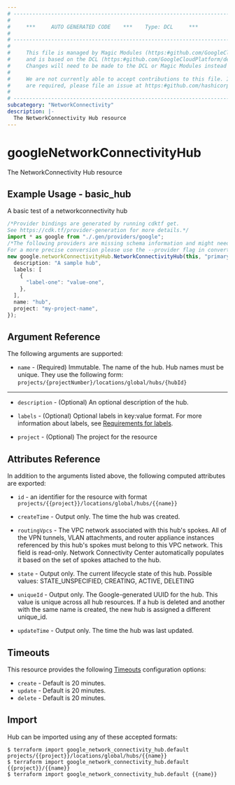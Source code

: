 ```yaml
---
# ----------------------------------------------------------------------------
#
#     ***     AUTO GENERATED CODE    ***    Type: DCL     ***
#
# ----------------------------------------------------------------------------
#
#     This file is managed by Magic Modules (https:#github.com/GoogleCloudPlatform/magic-modules)
#     and is based on the DCL (https:#github.com/GoogleCloudPlatform/declarative-resource-client-library).
#     Changes will need to be made to the DCL or Magic Modules instead of here.
#
#     We are not currently able to accept contributions to this file. If changes
#     are required, please file an issue at https:#github.com/hashicorp/terraform-provider-google/issues/new/choose
#
# ----------------------------------------------------------------------------
subcategory: "NetworkConnectivity"
description: |-
  The NetworkConnectivity Hub resource
---
```


# googleNetworkConnectivityHub

The NetworkConnectivity Hub resource

## Example Usage - basic\_hub

A basic test of a networkconnectivity hub

```typescript
/*Provider bindings are generated by running cdktf get.
See https://cdk.tf/provider-generation for more details.*/
import * as google from "./.gen/providers/google";
/*The following providers are missing schema information and might need manual adjustments to synthesize correctly: google.
For a more precise conversion please use the --provider flag in convert.*/
new google.networkConnectivityHub.NetworkConnectivityHub(this, "primary", {
  description: "A sample hub",
  labels: [
    {
      "label-one": "value-one",
    },
  ],
  name: "hub",
  project: "my-project-name",
});

```

## Argument Reference

The following arguments are supported:

* `name` -
  (Required)
  Immutable. The name of the hub. Hub names must be unique. They use the following form: `projects/{projectNumber}/locations/global/hubs/{hubId}`

***

*   `description` -
    (Optional)
    An optional description of the hub.

*   `labels` -
    (Optional)
    Optional labels in key:value format. For more information about labels, see [Requirements for labels](https://cloud.google.com/resource-manager/docs/creating-managing-labels#requirements).

*   `project` -
    (Optional)
    The project for the resource

## Attributes Reference

In addition to the arguments listed above, the following computed attributes are exported:

*   `id` - an identifier for the resource with format `projects/{{project}}/locations/global/hubs/{{name}}`

*   `createTime` -
    Output only. The time the hub was created.

*   `routingVpcs` -
    The VPC network associated with this hub's spokes. All of the VPN tunnels, VLAN attachments, and router appliance instances referenced by this hub's spokes must belong to this VPC network. This field is read-only. Network Connectivity Center automatically populates it based on the set of spokes attached to the hub.

*   `state` -
    Output only. The current lifecycle state of this hub. Possible values: STATE\_UNSPECIFIED, CREATING, ACTIVE, DELETING

*   `uniqueId` -
    Output only. The Google-generated UUID for the hub. This value is unique across all hub resources. If a hub is deleted and another with the same name is created, the new hub is assigned a different unique\_id.

*   `updateTime` -
    Output only. The time the hub was last updated.

## Timeouts

This resource provides the following
[Timeouts](https://developer.hashicorp.com/terraform/plugin/sdkv2/resources/retries-and-customizable-timeouts) configuration options:

* `create` - Default is 20 minutes.
* `update` - Default is 20 minutes.
* `delete` - Default is 20 minutes.

## Import

Hub can be imported using any of these accepted formats:

```console
$ terraform import google_network_connectivity_hub.default projects/{{project}}/locations/global/hubs/{{name}}
$ terraform import google_network_connectivity_hub.default {{project}}/{{name}}
$ terraform import google_network_connectivity_hub.default {{name}}
```
